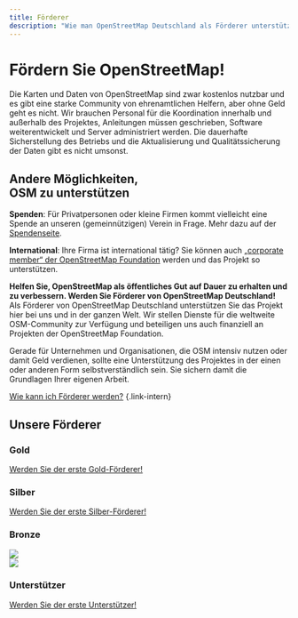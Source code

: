 ```yaml
---
title: Förderer
description: "Wie man OpenStreetMap Deutschland als Förderer unterstützt und das freie Kartenprojekt durch Spenden, Mitgliedschaft oder Mitarbeit voranbringt."
---
```


# Fördern Sie OpenStreetMap!

Die Karten und Daten von OpenStreetMap sind zwar kostenlos nutzbar und es gibt
eine starke Community von ehrenamtlichen Helfern, aber ohne Geld geht es nicht.
Wir brauchen Personal für die Koordination innerhalb und außerhalb des
Projektes, Anleitungen müssen geschrieben, Software weiterentwickelt und
Server administriert werden. Die dauerhafte Sicherstellung des Betriebs und die
Aktualisierung und Qualitätssicherung der Daten gibt es nicht umsonst.

<div class="infobox-small">

## Andere Möglichkeiten,<br/> OSM zu unterstützen

**Spenden**: Für Privatpersonen oder kleine Firmen kommt vielleicht eine Spende
an unseren (gemeinnützigen) Verein in Frage. Mehr dazu auf der
[Spendenseite](/spenden/).

**International**: Ihre Firma ist international tätig? Sie können auch
[„corporate member“ der OpenStreetMap
Foundation](https://osmfoundation.org/wiki/Join_as_a_corporate_member) werden
und das Projekt so unterstützen.

</div>

**Helfen Sie, OpenStreetMap als öffentliches Gut auf Dauer zu erhalten und zu
verbessern. Werden Sie Förderer von OpenStreetMap Deutschland!**
Als Förderer von OpenStreetMap Deutschland unterstützen Sie das Projekt hier
bei uns und in der ganzen Welt. Wir stellen Dienste für die weltweite
OSM-Community zur Verfügung und beteiligen uns auch finanziell an Projekten
der OpenStreetMap Foundation.

Gerade für Unternehmen und Organisationen, die OSM intensiv nutzen oder damit
Geld verdienen, sollte eine Unterstützung des Projektes in der einen oder
anderen Form selbstverständlich sein. Sie sichern damit die Grundlagen Ihrer
eigenen Arbeit.

[Wie kann ich Förderer werden?](/förderer/werden/)
{.link-intern}

## Unsere Förderer

### Gold

[Werden Sie der erste Gold-Förderer!](/förderer/werden/)

### Silber

[Werden Sie der erste Silber-Förderer!](/förderer/werden/)

### Bronze

<div class="foerd-container">
<div class="foerd-box foerd-box-bronze">
<a target="_new" href="https://www.geofabrik.de/"><img src="/förderer/logos/geofabrik.svg"/></a>
</div>
<div class="foerd-box foerd-box-bronze">
<a target="_new" href="https://www.omniscale.de/"><img src="/förderer/logos/omniscale.png"/></a>
</div>
</div>

### Unterstützer

[Werden Sie der erste Unterstützer!](/förderer/werden/)

